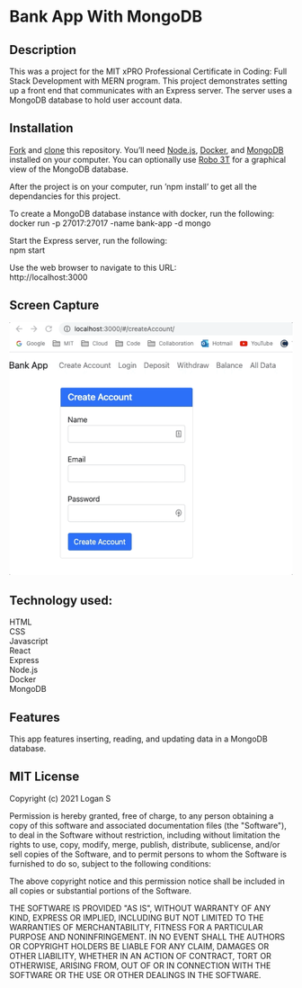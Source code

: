 # Bank App With MongoDB

## Description
This was a project for the MIT xPRO Professional Certificate in Coding: Full Stack Development with MERN program. This project demonstrates setting up a front end that communicates with an Express server. The server uses a MongoDB database to hold user account data.

## Installation
[Fork](https://docs.github.com/en/get-started/quickstart/fork-a-repo) and [clone](https://docs.github.com/en/repositories/creating-and-managing-repositories/cloning-a-repository) this repository. You’ll need [Node.js](https://nodejs.org/en/), [Docker](https://docs.docker.com/get-docker/), and [MongoDB](https://docs.mongodb.com/manual/administration/install-community/) installed on your computer. You can optionally use [Robo 3T](https://robomongo.org/) for a graphical view of the MongoDB database.

After the project is on your computer, run ’npm install’ to get all the dependancies for this project.

To create a MongoDB database instance with docker, run the following:  
docker run -p 27017:27017 -name bank-app -d mongo

Start the Express server, run the following:  
npm start

Use the web browser to navigate to this URL:  
http://localhost:3000

## Screen Capture
![create account](https://github.com/rangastartup/mongobank/blob/main/bank-app-with-mongodb.gif) 


## Technology used:
HTML  
CSS  
Javascript  
React  
Express  
Node.js  
Docker  
MongoDB  

## Features
This app features inserting, reading, and updating data in a MongoDB database.

## MIT License
Copyright (c) 2021 Logan S

Permission is hereby granted, free of charge, to any person obtaining a copy
of this software and associated documentation files (the "Software"), to deal
in the Software without restriction, including without limitation the rights
to use, copy, modify, merge, publish, distribute, sublicense, and/or sell
copies of the Software, and to permit persons to whom the Software is
furnished to do so, subject to the following conditions:

The above copyright notice and this permission notice shall be included in all
copies or substantial portions of the Software.

THE SOFTWARE IS PROVIDED "AS IS", WITHOUT WARRANTY OF ANY KIND, EXPRESS OR
IMPLIED, INCLUDING BUT NOT LIMITED TO THE WARRANTIES OF MERCHANTABILITY,
FITNESS FOR A PARTICULAR PURPOSE AND NONINFRINGEMENT. IN NO EVENT SHALL THE
AUTHORS OR COPYRIGHT HOLDERS BE LIABLE FOR ANY CLAIM, DAMAGES OR OTHER
LIABILITY, WHETHER IN AN ACTION OF CONTRACT, TORT OR OTHERWISE, ARISING FROM,
OUT OF OR IN CONNECTION WITH THE SOFTWARE OR THE USE OR OTHER DEALINGS IN THE
SOFTWARE.

